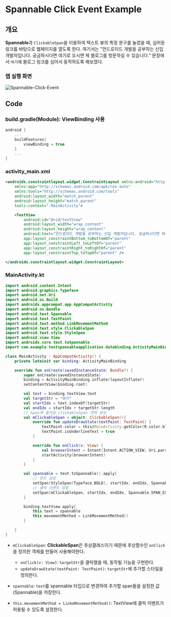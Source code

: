 # Spannable Click Event Example

## 개요
**Spannable**과 `ClickableSpan`을 이용하여 텍스트 뷰의 특정 문구를 눌렀을 때, 심어둔 링크를 바탕으로 웹페이지를 열도록 한다.
여기서는 "안드로이드 개발을 공부하는 신입 개발자입니다. 궁금하시다면 여기로 오시면 제 블로그를 방문하실 수 있습니다." 문장에서 `여기`에 블로그 링크를 심어서 동작하도록 해보겠다.

### 앱 실행 화면
![Spannable-Click-Event](https://user-images.githubusercontent.com/40654227/192087178-0a4eb208-e413-45f5-8c94-9ec7f657bcc4.gif)

## Code
### build.gradle(Module): ViewBinding 사용
``` kotlin
android {
    ...
    buildFeatures{
        viewBinding = true
    }
    ...
}
```

### activity_main.xml
``` xml
<androidx.constraintlayout.widget.ConstraintLayout xmlns:android="http://schemas.android.com/apk/res/android"
    xmlns:app="http://schemas.android.com/apk/res-auto"
    xmlns:tools="http://schemas.android.com/tools"
    android:layout_width="match_parent"
    android:layout_height="match_parent"
    tools:context=".MainActivity">

    <TextView
        android:id="@+id/textView"
        android:layout_width="wrap_content"
        android:layout_height="wrap_content"
        android:text="안드로이드 개발을 공부하는 신입 개발자입니다. 궁금하시다면 여기로 오시면 제 블로그를 방문하실 수 있습니다."
        app:layout_constraintBottom_toBottomOf="parent"
        app:layout_constraintLeft_toLeftOf="parent"
        app:layout_constraintRight_toRightOf="parent"
        app:layout_constraintTop_toTopOf="parent" />

</androidx.constraintlayout.widget.ConstraintLayout>
```

### MainActivity.kt
``` kotlin
import android.content.Intent
import android.graphics.Typeface
import android.net.Uri
import android.os.Build
import androidx.appcompat.app.AppCompatActivity
import android.os.Bundle
import android.text.Spannable
import android.text.TextPaint
import android.text.method.LinkMovementMethod
import android.text.style.ClickableSpan
import android.text.style.StyleSpan
import android.view.View
import androidx.core.text.toSpannable
import com.example.testspannableapplication.databinding.ActivityMainBinding

class MainActivity : AppCompatActivity() {
    private lateinit var binding: ActivityMainBinding

    override fun onCreate(savedInstanceState: Bundle?) {
        super.onCreate(savedInstanceState)
        binding = ActivityMainBinding.inflate(layoutInflater)
        setContentView(binding.root)

        val text = binding.textView.text
        val targetStr = "여기"
        val startIdx = text.indexOf(targetStr)
        val endIdx = startIdx + targetStr.length
        // Span에 들어갈 clickableSpan 객체 생성
        val mClickableSpan = object: ClickableSpan(){
            override fun updateDrawState(textPaint: TextPaint) {
                textPaint.color = this@MainActivity.getColor(R.color.blue)
                textPaint.isUnderlineText = true
            }

            override fun onClick(v: View) {
                val browserIntent = Intent(Intent.ACTION_VIEW, Uri.parse("https://www.google.com"))
                startActivity(browserIntent)
            }
        }

        val spannable = text.toSpannable().apply{
            // 폰트 설정
            setSpan(StyleSpan(Typeface.BOLD), startIdx, endIdx, Spannable.SPAN_EXCLUSIVE_EXCLUSIVE)
            // 클릭 이벤트 설정
            setSpan(mClickableSpan, startIdx, endIdx, Spannable.SPAN_EXCLUSIVE_EXCLUSIVE)
        }

        binding.textView.apply{
            this.text = spannable
            this.movementMethod = LinkMovementMethod()
        }

    }
}

```

- `mClickableSpan`: **ClickableSpan**은 추상클래스이기 때문에 추상함수인 `onClick`을 정의한 객체를 만들어 사용해야한다. 
  - `onClick(v: View)`: `targetStr`을 클릭했을 때, 동작될 기능을 구현한다.
  - `updateDrawState(textPaint: TextPaint)`: `targetStr`에 추가할 스타일을 정의한다.

- `spannable`: `text`를 spannable 타입으로 변경하여 추가할 span들을 설정한 값(Spannable)을 저장한다.

- `this.movementMethod = LinkeMovementMethod()`: TextView에 클릭 이벤트가 허용될 수 있도록 설정한다.

